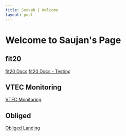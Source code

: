 ```yaml
---
title: Sookah | Welcome
layout: post
---
```


# Welcome to Saujan's Page

## fit20
[fit20 Docs](https://sookah.github.io/ISensitGateway/index.html)
[fit20 Docs - Testing](https://sookah.github.io/ISensitGateway/testing.html)

## VTEC Monitoring
[VTEC Monitoring](/vtec_monitoring/index.html)

## Obliged
[Obliged Landing](https://sookah.github.io/Obliged/index.html)
